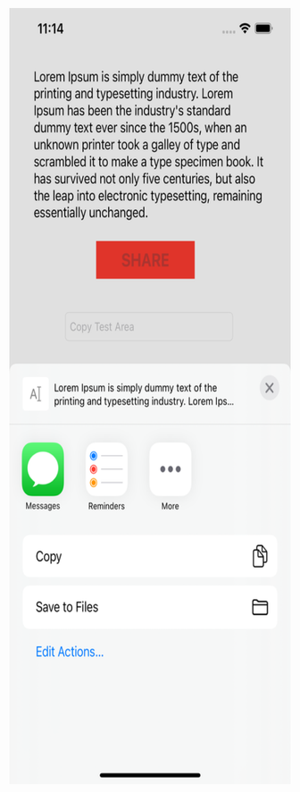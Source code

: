 <img src="https://raw.githubusercontent.com/mertyzk/TutorialApps2/main/ShareTextWithOtherApps/applicationDesign.png" height="1389" width="642"></img>
